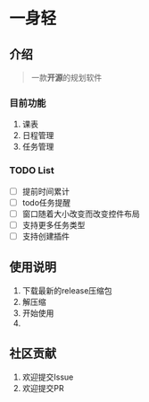# 一身轻

## 介绍

> 一款**开源**的规划软件  


### 目前功能

1. 课表
2. 日程管理
3. 任务管理

### TODO List

- [ ] 提前时间累计
- [ ] todo任务提醒
- [ ] 窗口随着大小改变而改变控件布局
- [ ] 支持更多任务类型
- [ ] 支持创建插件

## 使用说明

1. 下载最新的release压缩包
2. 解压缩
3. 开始使用
4. 
## 社区贡献

1. 欢迎提交Issue
2. 欢迎提交PR
